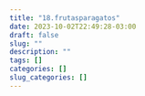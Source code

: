 ```yaml
---
title: "18.frutasparagatos"
date: 2023-10-02T22:49:28-03:00
draft: false
slug: ""
description: ""
tags: []
categories: []
slug_categories: []
---
```



